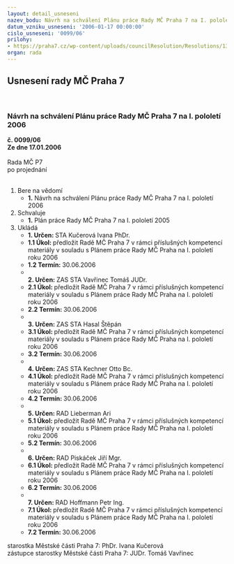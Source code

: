 ```yaml
---
layout: detail_usneseni
nazev_bodu: Návrh na schválení Plánu práce Rady MČ Praha 7 na I. pololetí 2006
datum_vzniku_usneseni: '2006-01-17 00:00:00'
cislo_usneseni: '0099/06'
prilohy:
- https://praha7.cz/wp-content/uploads/councilResolution/Resolutions/13589/3-tabulka_k_pl%c3%a1nu_na_i._pol_06.doc
organ: rada
---
```

<div id="ucUsn_pList" class="usn">
	<span><h2>Usnesení rady MČ Praha 7 </h2>
<br></span><div class="standBody">
<span><h3>Návrh na schválení Plánu práce Rady MČ Praha 7 na I. pololetí 2006</h3></span><div class="center">
		<strong>č. 0099/06</strong><br>
	</div>
<div class="center">
		<strong>Ze dne 17.01.2006</strong><br><br>
	</div>Rada MČ P7<br> po projednání<br><br><ol>
<li>Bere na vědomí<ul><li>
<strong>1.</strong> Návrh na schválení Plánu práce Rady MČ Praha 7 na I. pololetí 2006</li></ul>
</li>
<li>Schvaluje<ul><li>
<strong>1.</strong> Plán práce Rady MČ Praha 7 na I. pololetí 2005</li></ul>
</li>
<li>Ukládá<ul>
<li>
<strong>1. Určen: </strong>STA Kučerová Ivana PhDr.</li>
<li>
<strong>1.1 Úkol: </strong>předložit Radě MČ Praha 7 v rámci příslušných kompetencí materiály v souladu s Plánem práce Rady MČ Praha na I. pololetí roku 2006</li>
<li>
<strong>1.2 Termín: </strong>30.06.2006</li>
<li>
<strong><br>2. Určen: </strong>ZAS STA Vavřinec Tomáš JUDr.</li>
<li>
<strong>2.1 Úkol: </strong>předložit Radě MČ Praha 7 v rámci příslušných kompetencí materiály v souladu s Plánem práce Rady MČ Praha na I. pololetí roku 2006</li>
<li>
<strong>2.2 Termín: </strong>30.06.2006</li>
<li>
<strong><br>3. Určen: </strong>ZAS STA Hasal Štěpán</li>
<li>
<strong>3.1 Úkol: </strong>předložit Radě MČ Praha 7 v rámci příslušných kompetencí materiály v souladu s Plánem práce Rady MČ Praha na I. pololetí roku 2006</li>
<li>
<strong>3.2 Termín: </strong>30.06.2006</li>
<li>
<strong><br>4. Určen: </strong>ZAS STA Kechner Otto Bc.</li>
<li>
<strong>4.1 Úkol: </strong>předložit Radě MČ Praha 7 v rámci příslušných kompetencí materiály v souladu s Plánem práce Rady MČ Praha na I. pololetí roku 2006</li>
<li>
<strong>4.2 Termín: </strong>30.06.2006</li>
<li>
<strong><br>5. Určen: </strong>RAD Lieberman Ari</li>
<li>
<strong>5.1 Úkol: </strong>předložit Radě MČ Praha 7 v rámci příslušných kompetencí materiály v souladu s Plánem práce Rady MČ Praha na I. pololetí roku 2006</li>
<li>
<strong>5.2 Termín: </strong>30.06.2006</li>
<li>
<strong><br>6. Určen: </strong>RAD Piskáček Jiří Mgr.</li>
<li>
<strong>6.1 Úkol: </strong>předložit Radě MČ Praha 7 v rámci příslušných kompetencí materiály v souladu s Plánem práce Rady MČ Praha na I. pololetí roku 2006</li>
<li>
<strong>6.2 Termín: </strong>30.06.2006</li>
<li>
<strong><br>7. Určen: </strong>RAD Hoffmann Petr Ing.</li>
<li>
<strong>7.1 Úkol: </strong>předložit Radě MČ Praha 7 v rámci příslušných kompetencí materiály v souladu s Plánem práce Rady MČ Praha na I. pololetí roku 2006</li>
<li>
<strong>7.2 Termín: </strong>30.06.2006</li>
</ul>
</li>
</ol>starostka Městské části Praha 7: PhDr. Ivana Kučerová<br>zástupce starostky Městské části Praha 7: JUDr. Tomáš Vavřinec 
</div>
</div>